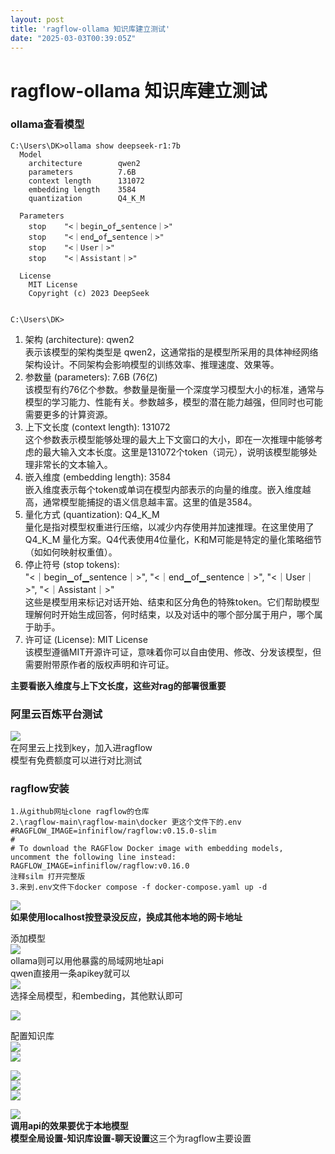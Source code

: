 ```yaml
---
layout: post
title: 'ragflow-ollama 知识库建立测试'
date: "2025-03-03T00:39:05Z"
---
```

ragflow-ollama 知识库建立测试
======================

### ollama查看模型

    C:\Users\DK>ollama show deepseek-r1:7b
      Model
        architecture        qwen2
        parameters          7.6B
        context length      131072
        embedding length    3584
        quantization        Q4_K_M
    
      Parameters
        stop    "<｜begin▁of▁sentence｜>"
        stop    "<｜end▁of▁sentence｜>"
        stop    "<｜User｜>"
        stop    "<｜Assistant｜>"
    
      License
        MIT License
        Copyright (c) 2023 DeepSeek
    
    
    C:\Users\DK>
    

1.  架构 (architecture): qwen2  
    表示该模型的架构类型是 qwen2，这通常指的是模型所采用的具体神经网络架构设计。不同架构会影响模型的训练效率、推理速度、效果等。
2.  参数量 (parameters): 7.6B (76亿)  
    该模型有约76亿个参数。参数量是衡量一个深度学习模型大小的标准，通常与模型的学习能力、性能有关。参数越多，模型的潜在能力越强，但同时也可能需要更多的计算资源。
3.  上下文长度 (context length): 131072  
    这个参数表示模型能够处理的最大上下文窗口的大小，即在一次推理中能够考虑的最大输入文本长度。这里是131072个token（词元），说明该模型能够处理非常长的文本输入。
4.  嵌入维度 (embedding length): 3584  
    嵌入维度表示每个token或单词在模型内部表示的向量的维度。嵌入维度越高，通常模型能捕捉的语义信息越丰富。这里的值是3584。
5.  量化方式 (quantization): Q4\_K\_M  
    量化是指对模型权重进行压缩，以减少内存使用并加速推理。在这里使用了 Q4\_K\_M 量化方案。Q4代表使用4位量化，K和M可能是特定的量化策略细节（如如何映射权重值）。
6.  停止符号 (stop tokens):  
    "<｜begin▁of▁sentence｜>", "<｜end▁of▁sentence｜>", "<｜User｜>", "<｜Assistant｜>"  
    这些是模型用来标记对话开始、结束和区分角色的特殊token。它们帮助模型理解何时开始生成回答，何时结束，以及对话中的哪个部分属于用户，哪个属于助手。
7.  许可证 (License): MIT License  
    该模型遵循MIT开源许可证，意味着你可以自由使用、修改、分发该模型，但需要附带原作者的版权声明和许可证。

**主要看嵌入维度与上下文长度，这些对rag的部署很重要**

### 阿里云百炼平台测试

![](https://img2024.cnblogs.com/blog/2415164/202502/2415164-20250224101321445-1391258406.png)  
在阿里云上找到key，加入进ragflow  
模型有免费额度可以进行对比测试

### ragflow安装

    1.从github网址clone ragflow的仓库
    2.\ragflow-main\ragflow-main\docker 更这个文件下的.env
    #RAGFLOW_IMAGE=infiniflow/ragflow:v0.15.0-slim
    #
    # To download the RAGFlow Docker image with embedding models, uncomment the following line instead:
    RAGFLOW_IMAGE=infiniflow/ragflow:v0.16.0
    注释silm 打开完整版
    3.来到.env文件下docker compose -f docker-compose.yaml up -d
    

![](https://img2024.cnblogs.com/blog/2415164/202503/2415164-20250302073333168-322823972.png)  
**如果使用localhost按登录没反应，换成其他本地的网卡地址**

添加模型  
![](https://img2024.cnblogs.com/blog/2415164/202503/2415164-20250302073556022-1602619527.png)  
ollama则可以用他暴露的局域网地址api  
qwen直接用一条apikey就可以  
![](https://img2024.cnblogs.com/blog/2415164/202503/2415164-20250302074209603-451791014.png)  
选择全局模型，和embeding，其他默认即可

![](https://img2024.cnblogs.com/blog/2415164/202503/2415164-20250302075224331-894135187.png)

配置知识库  
![](https://img2024.cnblogs.com/blog/2415164/202503/2415164-20250302075852179-1430095341.png)  
![](https://img2024.cnblogs.com/blog/2415164/202503/2415164-20250302075827208-1782129814.png)

![](https://img2024.cnblogs.com/blog/2415164/202503/2415164-20250302080057571-1225874066.png)  
![](https://img2024.cnblogs.com/blog/2415164/202503/2415164-20250302080108220-1213092045.jpg)  
![](https://img2024.cnblogs.com/blog/2415164/202503/2415164-20250302080112628-869989686.jpg)

![](https://img2024.cnblogs.com/blog/2415164/202503/2415164-20250302080551779-272083706.png)  
**调用api的效果要优于本地模型**  
**模型全局设置-知识库设置-聊天设置**这三个为ragflow主要设置